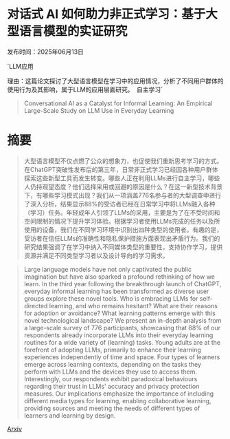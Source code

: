# 对话式 AI 如何助力非正式学习：基于大型语言模型的实证研究

发布时间：2025年06月13日

`LLM应用

理由：这篇论文探讨了大型语言模型在学习中的应用情况，分析了不同用户群体的使用行为及其影响，属于LLM的应用层面研究。` `自主学习`

> Conversational AI as a Catalyst for Informal Learning: An Empirical Large-Scale Study on LLM Use in Everyday Learning

# 摘要

> 大型语言模型不仅点燃了公众的想象力，也促使我们重新思考学习的方式。在ChatGPT突破性发布后的第三年，日常非正式学习已经因各种用户群体探索这些新型工具而发生转变。哪些人正在利用LLMs进行自主学习，哪些人仍持观望态度？他们选择采用或回避的原因是什么？在这一新型技术背景下，有哪些学习模式出现？我们从一项涵盖776名参与者的大型调查中进行了深入分析，结果显示88%的受访者已经在日常学习中将LLMs融入各种（学习）任务。年轻成年人引领了LLMs的采用，主要是为了在不受时间和空间限制的情况下提升学习体验。根据学习者使用LLMs完成的任务以及所使用的设备，我们在不同学习环境中识别出四种类型的使用者。有趣的是，受访者在信任LLMs的准确性和隐私保护措施方面表现出矛盾行为。我们的研究结果强调了在学习中纳入不同媒体类型的重要性，支持协作学习，提供资源并满足不同类型学习者以及设计导向的学习需求。

> Large language models have not only captivated the public imagination but have also sparked a profound rethinking of how we learn. In the third year following the breakthrough launch of ChatGPT, everyday informal learning has been transformed as diverse user groups explore these novel tools. Who is embracing LLMs for self-directed learning, and who remains hesitant? What are their reasons for adoption or avoidance? What learning patterns emerge with this novel technological landscape? We present an in-depth analysis from a large-scale survey of 776 participants, showcasing that 88% of our respondents already incorporate LLMs into their everyday learning routines for a wide variety of (learning) tasks. Young adults are at the forefront of adopting LLMs, primarily to enhance their learning experiences independently of time and space. Four types of learners emerge across learning contexts, depending on the tasks they perform with LLMs and the devices they use to access them. Interestingly, our respondents exhibit paradoxical behaviours regarding their trust in LLMs' accuracy and privacy protection measures. Our implications emphasize the importance of including different media types for learning, enabling collaborative learning, providing sources and meeting the needs of different types of learners and learning by design.

[Arxiv](https://arxiv.org/abs/2506.11789)